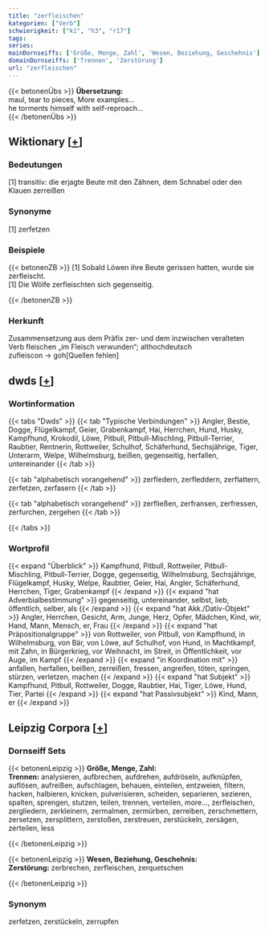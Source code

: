 ```yaml
---
title: "zerfleischen"
kategorien: ["Verb"]
schwierigkeit: ["k1", "h3", "r17"]
tags:
series:
mainDornseiffs: ['Größe, Menge, Zahl', 'Wesen, Beziehung, Geschehnis']
domainDornseiffs: ['Trennen', 'Zerstörung']
url: "zerfleischen"
---
```


{{< betonenÜbs >}}
**Übersetzung:**  
maul, tear to pieces, More examples...  
he torments himself with self-reproach...  
{{< /betonenÜbs >}}

## Wiktionary [[+](https://de.wiktionary.org/wiki/zerfleischen)]

### Bedeutungen
[1] transitiv: die erjagte Beute mit den Zähnen, dem Schnabel oder den Klauen zerreißen  

### Synonyme
[1] zerfetzen  

### Beispiele
{{< betonenZB >}}
[1] Sobald Löwen ihre Beute gerissen hatten, wurde sie zerfleischt.  
[1] Die Wölfe zerfleischten sich gegenseitig.  

{{< /betonenZB >}}
### Herkunft
Zusammensetzung aus dem Präfix zer- und dem inzwischen veralteten Verb fleischen „im Fleisch verwunden“; althochdeutsch zufleiscon → goh[Quellen fehlen]  



## dwds [[+](https://www.dwds.de/wb/zerfleischen)]

### Wortinformation
{{< tabs "Dwds" >}}
{{< tab "Typische Verbindungen" >}}
Angler, Bestie, Dogge, Flügelkampf, Geier, Grabenkampf, Hai, Herrchen, Hund, Husky, Kampfhund, Krokodil, Löwe, Pitbull, Pitbull-Mischling, Pitbull-Terrier, Raubtier, Rentnerin, Rottweiler, Schulhof, Schäferhund, Sechsjährige, Tiger, Unterarm, Welpe, Wilhelmsburg, beißen, gegenseitig, herfallen, untereinander
{{< /tab >}}

{{< tab "alphabetisch vorangehend" >}}
zerfledern, zerfleddern, zerflattern, zerfetzen, zerfasern
{{< /tab >}}

{{< tab "alphabetisch vorangehend" >}}
zerfließen, zerfransen, zerfressen, zerfurchen, zergehen
{{< /tab >}}

{{< /tabs >}}

### Wortprofil
{{< expand "Überblick" >}} Kampfhund, Pitbull, Rottweiler, Pitbull-Mischling, Pitbull-Terrier, Dogge, gegenseitig, Wilhelmsburg, Sechsjährige, Flügelkampf, Husky, Welpe, Raubtier, Geier, Hai, Angler, Schäferhund, Herrchen, Tiger, Grabenkampf {{< /expand >}}
{{< expand "hat Adverbialbestimmung" >}} gegenseitig, untereinander, selbst, lieb, öffentlich, selber, als {{< /expand >}}
{{< expand "hat Akk./Dativ-Objekt" >}} Angler, Herrchen, Gesicht, Arm, Junge, Herz, Opfer, Mädchen, Kind, wir, Hand, Mann, Mensch, er, Frau {{< /expand >}}
{{< expand "hat Präpositionalgruppe" >}} von Rottweiler, von Pitbull, von Kampfhund, in Wilhelmsburg, von Bär, von Löwe, auf Schulhof, von Hund, in Machtkampf, mit Zahn, in Bürgerkrieg, vor Weihnacht, im Streit, in Öffentlichkeit, vor Auge, im Kampf {{< /expand >}}
{{< expand "in Koordination mit" >}} anfallen, herfallen, beißen, zerreißen, fressen, angreifen, töten, springen, stürzen, verletzen, machen {{< /expand >}}
{{< expand "hat Subjekt" >}} Kampfhund, Pitbull, Rottweiler, Dogge, Raubtier, Hai, Tiger, Löwe, Hund, Tier, Partei {{< /expand >}}
{{< expand "hat Passivsubjekt" >}} Kind, Mann, er {{< /expand >}}

## Leipzig Corpora [[+](https://corpora.uni-leipzig.de/en/res?word=zerfleischen&corpusId=deu_newscrawl-public_2018)]

### Dornseiff Sets
{{< betonenLeipzig >}}
**Größe, Menge, Zahl:**  
**Trennen:** analysieren, aufbrechen, aufdrehen, aufdröseln, aufknüpfen, auflösen, aufreißen, aufschlagen, behauen, einteilen, entzweien, filtern, hacken, halbieren, knicken, pulverisieren, scheiden, separieren, sezieren, spalten, sprengen, stutzen, teilen, trennen, verteilen, more..., zerfleischen, zergliedern, zerkleinern, zermalmen, zermürben, zerreiben, zerschmettern, zersetzen, zersplittern, zerstoßen, zerstreuen, zerstückeln, zersägen, zerteilen, less  

{{< /betonenLeipzig >}}


{{< betonenLeipzig >}}
**Wesen, Beziehung, Geschehnis:**  
**Zerstörung:** zerbrechen, zerfleischen, zerquetschen  

{{< /betonenLeipzig >}}

### Synonym
zerfetzen, zerstückeln, zerrupfen

